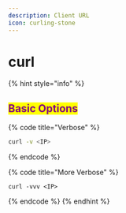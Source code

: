 ```yaml
---
description: Client URL
icon: curling-stone
---
```


# curl

{% hint style="info" %}
## <mark style="color:purple;">Basic Options</mark>

{% code title="Verbose" %}
```bash
curl -v <IP>
```
{% endcode %}

{% code title="More Verbose" %}
```
curl -vvv <IP>
```
{% endcode %}
{% endhint %}

